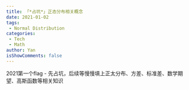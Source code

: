 ```yaml
---
title: 「*占坑*」正态分布相关概念
date: 2021-01-02
tags:
 - Normal Distribution
categories:
 - Tech
 - Math
author: Yan
isShowComments: false
---
```


2021第一个flag - 先占坑，后续等慢慢填上正太分布、方差、标准差、数学期望、高斯函数等相关知识

<!-- more -->

